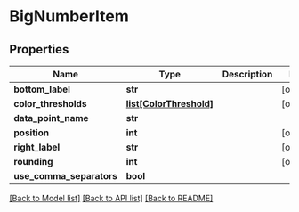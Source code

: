 # BigNumberItem

## Properties
Name | Type | Description | Notes
------------ | ------------- | ------------- | -------------
**bottom_label** | **str** |  | [optional] 
**color_thresholds** | [**list[ColorThreshold]**](ColorThreshold.md) |  | [optional] 
**data_point_name** | **str** |  | 
**position** | **int** |  | [optional] 
**right_label** | **str** |  | [optional] 
**rounding** | **int** |  | [optional] 
**use_comma_separators** | **bool** |  | 

[[Back to Model list]](../README.md#documentation-for-models) [[Back to API list]](../README.md#documentation-for-api-endpoints) [[Back to README]](../README.md)



